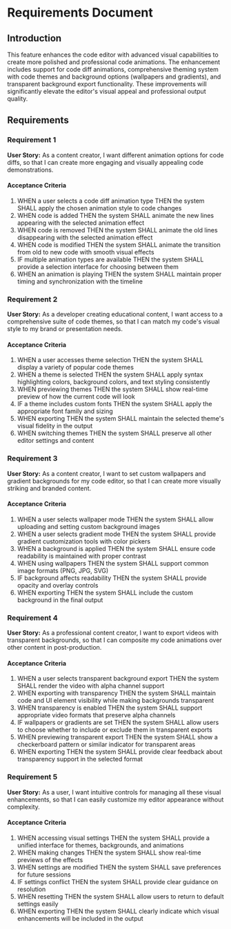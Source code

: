 # Requirements Document

## Introduction

This feature enhances the code editor with advanced visual capabilities to create more polished and professional code animations. The enhancement includes support for code diff animations, comprehensive theming system with code themes and background options (wallpapers and gradients), and transparent background export functionality. These improvements will significantly elevate the editor's visual appeal and professional output quality.

## Requirements

### Requirement 1

**User Story:** As a content creator, I want different animation options for code diffs, so that I can create more engaging and visually appealing code demonstrations.

#### Acceptance Criteria

1. WHEN a user selects a code diff animation type THEN the system SHALL apply the chosen animation style to code changes
2. WHEN code is added THEN the system SHALL animate the new lines appearing with the selected animation effect
3. WHEN code is removed THEN the system SHALL animate the old lines disappearing with the selected animation effect
4. WHEN code is modified THEN the system SHALL animate the transition from old to new code with smooth visual effects
5. IF multiple animation types are available THEN the system SHALL provide a selection interface for choosing between them
6. WHEN an animation is playing THEN the system SHALL maintain proper timing and synchronization with the timeline

### Requirement 2

**User Story:** As a developer creating educational content, I want access to a comprehensive suite of code themes, so that I can match my code's visual style to my brand or presentation needs.

#### Acceptance Criteria

1. WHEN a user accesses theme selection THEN the system SHALL display a variety of popular code themes
2. WHEN a theme is selected THEN the system SHALL apply syntax highlighting colors, background colors, and text styling consistently
3. WHEN previewing themes THEN the system SHALL show real-time preview of how the current code will look
4. IF a theme includes custom fonts THEN the system SHALL apply the appropriate font family and sizing
5. WHEN exporting THEN the system SHALL maintain the selected theme's visual fidelity in the output
6. WHEN switching themes THEN the system SHALL preserve all other editor settings and content

### Requirement 3

**User Story:** As a content creator, I want to set custom wallpapers and gradient backgrounds for my code editor, so that I can create more visually striking and branded content.

#### Acceptance Criteria

1. WHEN a user selects wallpaper mode THEN the system SHALL allow uploading and setting custom background images
2. WHEN a user selects gradient mode THEN the system SHALL provide gradient customization tools with color pickers
3. WHEN a background is applied THEN the system SHALL ensure code readability is maintained with proper contrast
4. WHEN using wallpapers THEN the system SHALL support common image formats (PNG, JPG, SVG)
5. IF background affects readability THEN the system SHALL provide opacity and overlay controls
6. WHEN exporting THEN the system SHALL include the custom background in the final output

### Requirement 4

**User Story:** As a professional content creator, I want to export videos with transparent backgrounds, so that I can composite my code animations over other content in post-production.

#### Acceptance Criteria

1. WHEN a user selects transparent background export THEN the system SHALL render the video with alpha channel support
2. WHEN exporting with transparency THEN the system SHALL maintain code and UI element visibility while making backgrounds transparent
3. WHEN transparency is enabled THEN the system SHALL support appropriate video formats that preserve alpha channels
4. IF wallpapers or gradients are set THEN the system SHALL allow users to choose whether to include or exclude them in transparent exports
5. WHEN previewing transparent export THEN the system SHALL show a checkerboard pattern or similar indicator for transparent areas
6. WHEN exporting THEN the system SHALL provide clear feedback about transparency support in the selected format

### Requirement 5

**User Story:** As a user, I want intuitive controls for managing all these visual enhancements, so that I can easily customize my editor appearance without complexity.

#### Acceptance Criteria

1. WHEN accessing visual settings THEN the system SHALL provide a unified interface for themes, backgrounds, and animations
2. WHEN making changes THEN the system SHALL show real-time previews of the effects
3. WHEN settings are modified THEN the system SHALL save preferences for future sessions
4. IF settings conflict THEN the system SHALL provide clear guidance on resolution
5. WHEN resetting THEN the system SHALL allow users to return to default settings easily
6. WHEN exporting THEN the system SHALL clearly indicate which visual enhancements will be included in the output